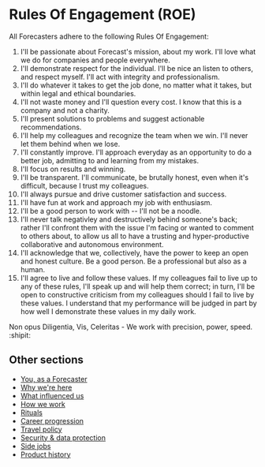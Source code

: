 # Rules Of Engagement (ROE)

All Forecasters adhere to the following Rules Of Engagement:

1. I'll be passionate about Forecast's mission, about my work. I'll love what we do for companies and people everywhere.
1. I'll demonstrate respect for the individual. I'll be nice an listen to others, and respect myself. I'll act with integrity and professionalism.
1. I'll do whatever it takes to get the job done, no matter what it takes, but within legal and ethical boundaries.
1. I'll not waste money and I'll question every cost. I know that this is a company and not a charity.
1. I'll present solutions to problems and suggest actionable recommendations.
1. I'll help my colleagues and recognize the team when we win. I'll never let them behind when we lose.
1. I'll constantly improve. I'll approach everyday as an opportunity to do a better job, admitting to and learning from my mistakes.
1. I'll focus on results and winning.
1. I'll be transparent. I'll communicate, be brutally honest, even when it's difficult, because I trust my colleagues.
1. I'll always pursue and drive customer satisfaction and success.
1. I'll have fun at work and approach my job with enthusiasm.
1. I'll be a good person to work with -- I'll not be a noodle.
1. I'll never talk negativley and destructively behind someone's back; rather I'll confront them with the issue I'm facing or wanted to comment to others about, to allow us all to have a trusting and hyper-productive collaborative and autonomous environment.
1. I'll acknowledge that we, collectively, have the power to keep an open and honest culture. Be a good person. Be a professional but also as a human.
1. I'll agree to live and follow these values. If my colleagues fail to live up to any of these rules, I'll speak up and will help them correct; in turn, I'll be open to constructive criticism from my colleagues should I fail to live by these values. I understand that my performance will be judged in part by how well I demonstrate these values in my daily work.

Non opus Diligentia, Vis, Celeritas - We work with precision, power, speed. :shipit:

## Other sections
* [You, as a Forecaster](you-as-a-forecaster.md)
* [Why we're here](why-we-are-here.md)
* [What influenced us](what-influenced-us.md)
* [How we work](how-we-work.md)
* [Rituals](rituals.md)
* [Career progression](career-progression.md)
* [Travel policy](travel-policy.md)
* [Security & data protection](security-data-protection.md)
* [Side jobs](side-jobs.md)
* [Product history](product-history.md)
